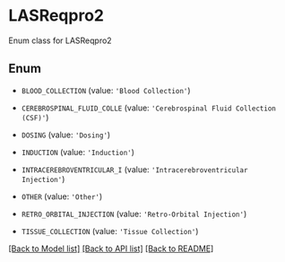 # LASReqpro2

Enum class for LASReqpro2

## Enum

* `BLOOD_COLLECTION` (value: `'Blood Collection'`)

* `CEREBROSPINAL_FLUID_COLLE` (value: `'Cerebrospinal Fluid Collection (CSF)'`)

* `DOSING` (value: `'Dosing'`)

* `INDUCTION` (value: `'Induction'`)

* `INTRACEREBROVENTRICULAR_I` (value: `'Intracerebroventricular Injection'`)

* `OTHER` (value: `'Other'`)

* `RETRO_ORBITAL_INJECTION` (value: `'Retro-Orbital Injection'`)

* `TISSUE_COLLECTION` (value: `'Tissue Collection'`)

[[Back to Model list]](../README.md#documentation-for-models) [[Back to API list]](../README.md#documentation-for-api-endpoints) [[Back to README]](../README.md)


